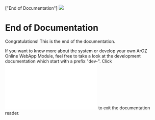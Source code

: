 ["End of Documentation"]
![](img/enddoc.png)
# End of Documentation
Congratulations! This is the end of the documentation.

If you want to know more about the system or develop your own ArOZ Online WebApp Module, feel free to take a look at the development documentation which start with a prefix "dev-". Click ![here](index.html) to exit the documentation reader.